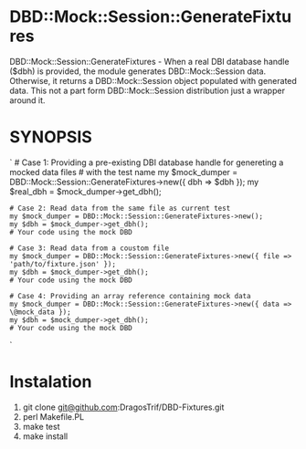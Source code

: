 # DBD::Mock::Session::GenerateFixtures

DBD::Mock::Session::GenerateFixtures - When a real DBI database handle ($dbh) is provided, the module generates DBD::Mock::Session data.
Otherwise, it returns a DBD::Mock::Session object populated with generated data.
This not a part form DBD::Mock::Session distribution just a wrapper around it.

# SYNOPSIS

`
	# Case 1: Providing a pre-existing DBI database handle for genereting a mocked data files
	# with the test name
	my $mock_dumper = DBD::Mock::Session::GenerateFixtures->new({ dbh => $dbh });
	my $real_dbh = $mock_dumper->get_dbh();

	# Case 2: Read data from the same file as current test
	my $mock_dumper = DBD::Mock::Session::GenerateFixtures->new();
	my $dbh = $mock_dumper->get_dbh();
	# Your code using the mock DBD

	# Case 3: Read data from a coustom file
	my $mock_dumper = DBD::Mock::Session::GenerateFixtures->new({ file => 'path/to/fixture.json' });
	my $dbh = $mock_dumper->get_dbh();
	# Your code using the mock DBD

	# Case 4: Providing an array reference containing mock data
	my $mock_dumper = DBD::Mock::Session::GenerateFixtures->new({ data => \@mock_data });
	my $dbh = $mock_dumper->get_dbh();
	# Your code using the mock DBD
`
# Instalation
	
1. git clone git@github.com:DragosTrif/DBD-Fixtures.git
2. perl Makefile.PL
3. make test
4. make install 
